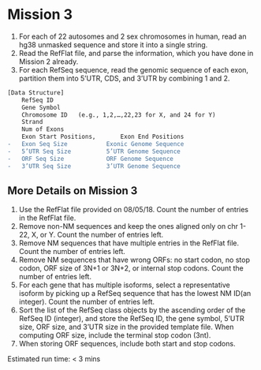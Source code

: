# Mission 3

1. For each of 22 autosomes and 2 sex chromosomes in human, read an hg38 unmasked sequence and store it into a single string.
2. Read the RefFlat file, and parse the information, which you have done in Mission 2 already.
3. For each RefSeq sequence, read the genomic sequence of each exon, partition them into 5’UTR, CDS, and 3’UTR by combining 1 and 2.

```diff
[Data Structure]
    RefSeq ID
    Gene Symbol
    Chromosome ID	(e.g., 1,2,…,22,23 for X, and 24 for Y)
    Strand
    Num of Exons
    Exon Start Positions,		Exon End Positions
-   Exon Seq Size			Exonic Genome Sequence
-   5’UTR Seq Size			5’UTR Genome Sequence
-   ORF Seq Size			ORF Genome Sequence
-   3’UTR Seq Size			3’UTR Genome Sequence
```

## More Details on Mission 3

1. Use the RefFlat file provided on 08/05/18. Count the number of entries in the RefFlat file.
2. Remove non-NM sequences and keep the ones aligned only on chr 1-22, X, or Y. Count the number of entries left.
3. Remove NM sequences that have multiple entries in the RefFlat file. Count the number of entries left.
4. Remove NM sequences that have wrong ORFs: no start codon, no stop codon, ORF size of 3N+1 or 3N+2, or internal stop codons. Count the number of entries left.
5. For each gene that has multiple isoforms, select a representative isoform by picking up a RefSeq sequence that has the lowest NM ID(an integer). Count the number of entries left.
6. Sort the list of the RefSeq class objects by the ascending order of the RefSeq ID (integer), and store the RefSeq ID, the gene symbol, 5’UTR size, ORF size, and 3’UTR size in the provided template file. When computing ORF size, include the terminal stop codon (3nt).
7. When storing ORF sequences, include both start and stop codons.

Estimated run time: < 3 mins
